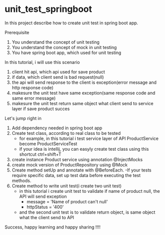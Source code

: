 # unit_test_springboot
In this project describe how to create unit test in spring boot app.


Prerequisite
1. You understand the concept of unit testing
2. You understand the concept of mock in unit testing
3. You have spring boot app, which used for unit testing


In this tutorial, i will use this scenario
1. client hit api, which api used for save product
2. if data, which client send is bad request(null)
3. the api will send response to the client is exception(error message and http response code)
4. makesure the unit test have same exception(same response code and same error message)
5. makesure the unit test return same object what client send to service layer if save product succes




Let's jump right in
1. Add dependency needed in spring boot app
2. Create test class, according to real class to be tested
    - for example, in this tutorial i test service layer of API
        ProductService   become ProductServiceTest
    - if your idea is intellij, you can easyly create test class using this shortcut ctrl+shift+T
3. create instance Product service using annotation @InjectMocks
4. create mock version of ProductRepository using     @Mock
3. Create method setUp and annotate with  @BeforeEach. 
  -If your tests require specific data, set up test data before executing the test methods.
4. Create method to write unit test(i create two unit test)
   - in this tutorial i create unit test to validate if name of product null, the API will send exception
       - message = 'Name of product can't null'
       - httpStatus = '400'
   - and the second unit test is to validate return object, is same object what the client send to API


Success, happy learning and happy sharing !!!!

